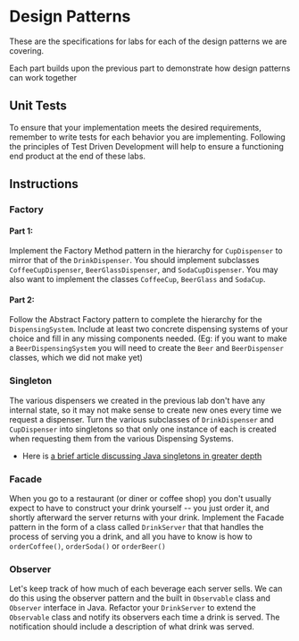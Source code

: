 # Design Patterns

These are the specifications for labs for each of the design patterns we are covering.

Each part builds upon the previous part to demonstrate how design patterns can work together

## Unit Tests

To ensure that your implementation meets the desired requirements, remember to write tests for each behavior you are implementing. Following the principles of Test Driven Development will help to ensure a functioning end product at the end of these labs.

## Instructions 

### Factory

#### Part 1:

Implement the Factory Method pattern in the hierarchy for `CupDispenser` to mirror that of the `DrinkDispenser`. You should implement subclasses `CoffeeCupDispenser`, `BeerGlassDispenser`, and `SodaCupDispenser`. You may also want to implement the classes `CoffeeCup`, `BeerGlass` and `SodaCup`.

#### Part 2:

Follow the Abstract Factory pattern to complete the hierarchy for the `DispensingSystem`. Include at least two concrete dispensing systems of your choice and fill in any missing components needed. (Eg: if you want to make a `BeerDispensingSystem` you will need to create the `Beer` and `BeerDispenser` classes, which we did not make yet)

### Singleton

The various dispensers we created in the previous lab don't have any internal state, so it may not make sense to create new ones every time we request a dispenser. Turn the various subclasses of `DrinkDispenser` and `CupDispenser` into singletons so that only one instance of each is created when requesting them from the various Dispensing Systems.

- Here is [a brief article discussing Java singletons in greater depth](http://www.softwaregeek.net/2013/01/singleton-design-pattern-in-java.html)

### Facade

When you go to a restaurant (or diner or coffee shop) you don't usually expect to have to construct your drink yourself -- you just order it, and shortly afterward the server returns with your drink. Implement the Facade pattern in the form of a class called `DrinkServer` that that handles the process of serving you a drink, and all you have to know is how to `orderCoffee()`, `orderSoda()` or `orderBeer()`

### Observer

Let's keep track of how much of each beverage each server sells. We can do this using the observer pattern and the built in `Observable` class and `Observer` interface in Java. Refactor your `DrinkServer` to extend the `Observable` class and notify its observers each time a drink is served. The notification should include a description of what drink was served.